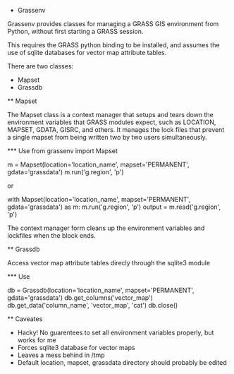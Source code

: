 * Grassenv

Grassenv provides classes for managing a GRASS GIS environment from Python,
without first starting a GRASS session.

This requires the GRASS python binding to be installed, and assumes the use of
sqlite databases for vector map attribute tables.

There are two classes:

* Mapset
* Grassdb

** Mapset

The Mapset class is a context manager that setups and tears down the
environment variables that GRASS modules expect, such as LOCATION, MAPSET,
GDATA, GISRC, and others.  It manages the lock files that prevent a single
mapset from being written two by two users simultaneously.

*** Use
from grassenv import Mapset

m = Mapset(location='location_name', mapset='PERMANENT', gdata='grassdata')
m.run('g.region', 'p')

or

with Mapset(location='location_name', mapset='PERMANENT', gdata='grassdata') as
m:
    m.run('g.region', 'p')
    output = m.read('g.region', 'p')

The context manager form cleans up the environment variables and lockfiles when
the block ends.

** Grassdb

Access vector map attribute tables direcly through the sqlite3 module

*** Use

db = Grassdb(location='location_name', mapset='PERMANENT', gdata='grassdata')
db.get_columns('vector_map')
db.get_data('column_name', 'vector_map', 'cat')
db.close()

** Caveates

* Hacky! No guarentees to set all environment variables properly, but works for
  me
* Forces sqlite3 database for vector maps
* Leaves a mess behind in /tmp
* Default location, mapset, grassdata directory should probably be edited
